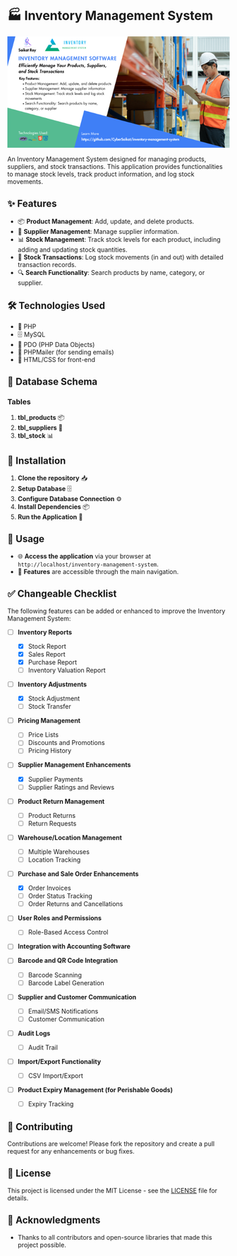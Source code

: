 # 🏭 Inventory Management System
![Leading Image](https://raw.githubusercontent.com/CyberSaikat/inventory-management-system/refs/heads/master/assets/images/banner.png)

An Inventory Management System designed for managing products, suppliers, and stock transactions. This application provides functionalities to manage stock levels, track product information, and log stock movements.

## ✨ Features

- 📦 **Product Management**: Add, update, and delete products.
- 🤝 **Supplier Management**: Manage supplier information.
- 📊 **Stock Management**: Track stock levels for each product, including adding and updating stock quantities.
- 📝 **Stock Transactions**: Log stock movements (in and out) with detailed transaction records.
- 🔍 **Search Functionality**: Search products by name, category, or supplier.

## 🛠️ Technologies Used

- 🐘 PHP
- 🗄️ MySQL
- 🔌 PDO (PHP Data Objects)
- 📧 PHPMailer (for sending emails)
- 🎨 HTML/CSS for front-end

## 💾 Database Schema

### Tables

1. **tbl_products** 📦
2. **tbl_suppliers** 🤝
3. **tbl_stock** 📊

## 🚀 Installation

1. **Clone the repository** 📥
2. **Setup Database** 🗄️
3. **Configure Database Connection** ⚙️
4. **Install Dependencies** 📦
5. **Run the Application** 🚀

## 📖 Usage

- 🌐 **Access the application** via your browser at `http://localhost/inventory-management-system`.
- 📱 **Features** are accessible through the main navigation.

## ✅ Changeable Checklist

The following features can be added or enhanced to improve the Inventory Management System:

- [ ] **Inventory Reports**
   - [x] Stock Report
   - [x] Sales Report
   - [x] Purchase Report
   - [ ] Inventory Valuation Report

- [ ] **Inventory Adjustments**
   - [x] Stock Adjustment
   - [ ] Stock Transfer

- [ ] **Pricing Management**
   - [ ] Price Lists
   - [ ] Discounts and Promotions
   - [ ] Pricing History

- [ ] **Supplier Management Enhancements**
   - [x] Supplier Payments
   - [ ] Supplier Ratings and Reviews

- [ ] **Product Return Management**
   - [ ] Product Returns
   - [ ] Return Requests

- [ ] **Warehouse/Location Management**
   - [ ] Multiple Warehouses
   - [ ] Location Tracking

- [ ] **Purchase and Sale Order Enhancements**
   - [x] Order Invoices
   - [ ] Order Status Tracking
   - [ ] Order Returns and Cancellations

- [ ] **User Roles and Permissions**
   - [ ] Role-Based Access Control

- [ ] **Integration with Accounting Software**

- [ ] **Barcode and QR Code Integration**
   - [ ] Barcode Scanning
   - [ ] Barcode Label Generation

- [ ] **Supplier and Customer Communication**
   - [ ] Email/SMS Notifications
   - [ ] Customer Communication

- [ ] **Audit Logs**
   - [ ] Audit Trail

- [ ] **Import/Export Functionality**
   - [ ] CSV Import/Export

- [ ] **Product Expiry Management (for Perishable Goods)**
   - [ ] Expiry Tracking

## 🤝 Contributing

Contributions are welcome! Please fork the repository and create a pull request for any enhancements or bug fixes.

## 📄 License

This project is licensed under the MIT License - see the [LICENSE](LICENSE) file for details.

## 🙏 Acknowledgments

- Thanks to all contributors and open-source libraries that made this project possible.

